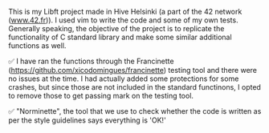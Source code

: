 This is my Libft project made in Hive Helsinki (a part of the 42 network (www.42.fr)). I used vim to write the code and some of my own tests. Generally speaking, the objective of the project is to replicate the functionality of C standard library and make some similar additional functions as well. 

✅ I have ran the functions through the Francinette (https://github.com/xicodomingues/francinette) testing tool and there were no issues at the time. I had actually added some protections for some crashes, but since those are not included in the standard functinons, I opted to remove those to get passing mark on the testing tool.

✅ "Norminette", the tool that we use to check whether the code is written as per the style guidelines says everything is 'OK!'
